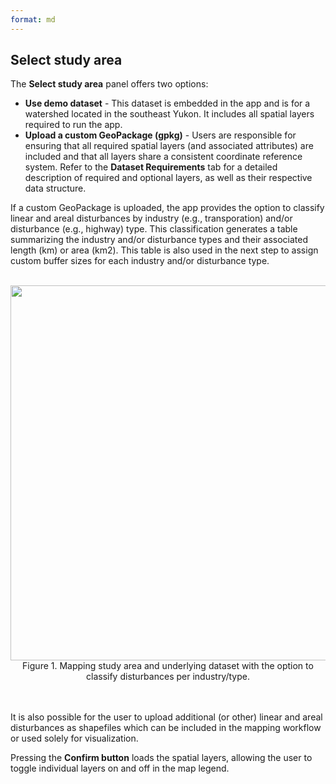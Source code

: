 ```yaml
---
format: md
---
```


## Select study area

The **Select study area** panel offers two options:

- **Use demo dataset** - This dataset is embedded in the app and is for a watershed located in the southeast Yukon. It includes all spatial layers required to run the app.
- **Upload a custom GeoPackage (gpkg)** - Users are responsible for ensuring that all required spatial layers (and associated attributes) are included and that all layers share a consistent coordinate reference system.
Refer to the **Dataset Requirements** tab for a detailed description of required and optional layers, as well as their respective data structure. 

If a custom GeoPackage is uploaded, the app provides the option to classify linear and areal disturbances by industry (e.g., transporation) and/or disturbance (e.g., highway) type. This classification generates a table summarizing the industry and/or disturbance types and their associated length (km) or area (km2). This table is also used in the next step to assign custom buffer sizes for each industry and/or disturbance type.
<br><br>
<center><img src="pics/SelectSA.png" width="600"><br>Figure 1. Mapping study area and underlying dataset with the option to classify disturbances per industry/type.</center>
<br><br>

It is also possible for the user to upload additional (or other) linear and areal disturbances as shapefiles which can be included in the mapping workflow or used solely for visualization.

Pressing the **Confirm button** loads the spatial layers, allowing the user to toggle individual layers on and off in the map legend.
